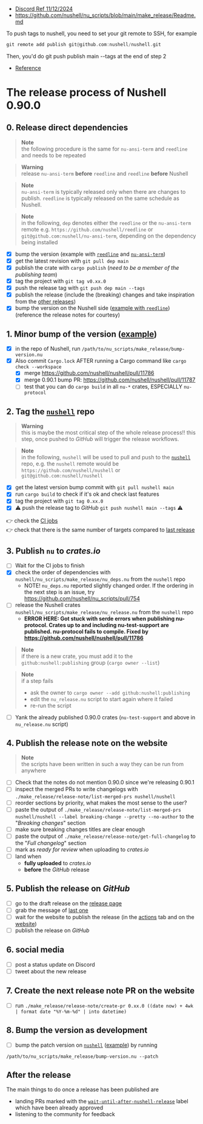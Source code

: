 
- [Discord Ref 11/12/2024](https://discord.com/channels/601130461678272522/683070703716925568/1305868667569049671)
- https://github.com/nushell/nu_scripts/blob/main/make_release/Readme.md

To push tags to nushell, you need to set your git remote to SSH, for example

```rust
git remote add publish git@github.com:nushell/nushell.git
```

Then, you'd do git push publish main --tags at the end of step 2

* [Reference](https://hackmd.io/LIKj-derSki6dmtVDwopFA?view)

# The release process of Nushell 0.90.0
## 0. Release direct dependencies
> **Note**  
> the following procedure is the same for `nu-ansi-term` and `reedline` and needs to be repeated

> **Warning**  
> release `nu-ansi-term` **before** `reedline` and `reedline` **before** Nushell

> **Note**  
> `nu-ansi-term` is typically released only when there are changes to publish.
> `reedline` is typically released on the same schedule as Nushell.

> **Note**  
> in the following, `dep` denotes either the `reedline` or the `nu-ansi-term` remote
> e.g. `https://github.com/nushell/reedline` or `git@github.com:nushell/nu-ansi-term`,
> depending on the dependency being installed

- [x] bump the version (example with [`reedline`][reedline bump example] and [`nu-ansi-term`][nu-ansi-term bump example])
- [x] get the latest revision with `git pull dep main`
- [x] publish the crate with `cargo publish` (*need to be a member of the publishing team*)
- [x] tag the project with `git tag v0.xx.0`
- [x] push the release tag with `git push dep main --tags`
- [x] publish the release (include the (breaking) changes and take inspiration from the [other releases](https://github.com/nushell/reedline/releases))
- [x] bump the version on the Nushell side ([example with `reedline`][reedline pin example]) (reference the release notes for courtesy)

## 1. Minor bump of the version ([example][nushell bump example])
- [x] in the repo of Nushell, run `/path/to/nu_scripts/make_release/bump-version.nu`
- [x] Also commit `Cargo.lock` AFTER running a Cargo command like `cargo check --workspace`
    - [x] merge https://github.com/nushell/nushell/pull/11786
    - [x] merge 0.90.1 bump PR: https://github.com/nushell/nushell/pull/11787
    - [ ] test that you can do `cargo build` in all `nu-*` crates, ESPECIALLY `nu-protocol`

## 2. Tag the [`nushell`] repo
> **Warning**  
> this is maybe the most critical step of the whole release process!!
> this step, once pushed to *GitHub* will trigger the release workflows.

> **Note**  
> in the following, `nushell` will be used to pull and push to the [`nushell`] repo,
> e.g. the `nushell` remote would be `https://github.com/nushell/nushell` or `git@github.com:nushell/nushell`

- [x] get the latest version bump commit with `git pull nushell main`
- [x] run `cargo build` to check if it's ok and check last features
- [x] tag the project with `git tag 0.xx.0`
- [x] :warning: push the release tag to *GitHub* `git push nushell main --tags` :warning:

:point_right: check the [CI jobs](https://github.com/nushell/nushell/actions)  
:point_right: check that there is the same number of targets compared to [last release](https://github.com/nushell/nushell/releases/latest)

## 3. Publish `nu` to *crates.io*
- [ ] Wait for the CI jobs to finish
- [x] check the order of dependencies with `nushell/nu_scripts/make_release/nu_deps.nu` from the `nushell` repo
    - NOTE! `nu_deps.nu` reported slightly changed order. If the ordering in the next step is an issue, try https://github.com/nushell/nu_scripts/pull/754
- [ ] release the Nushell crates `nushell/nu_scripts/make_release/nu_release.nu` from the `nushell` repo
    - **ERROR HERE: Got stuck with serde errors when publishing nu-protocol. Crates up to and including nu-test-support are published. nu-protocol fails to compile. Fixed by https://github.com/nushell/nushell/pull/11786**

> **Note**  
> if there is a new crate, you must add it to the `github:nushell:publishing` group (`cargo owner --list`)

> **Note**  
> if a step fails
> - ask the owner to `cargo owner --add github:nushell:publishing`
> - edit the `nu_release.nu` script to start again where it failed
> - re-run the script

- [ ] Yank the already published 0.90.0 crates (`nu-test-support` and above in `nu_release.nu` script)

## 4. Publish the release note on the website
> **Note**  
> the scripts have been written in such a way they can be run from anywhere

- [ ] Check that the notes do not mention 0.90.0 since we're releasing 0.90.1
- [ ] inspect the merged PRs to write changelogs with `./make_release/release-note/list-merged-prs nushell/nushell`
- [ ] reorder sections by priority, what makes the most sense to the user?
- [ ] paste the output of  `./make_release/release-note/list-merged-prs nushell/nushell --label breaking-change --pretty --no-author` to the "*Breaking changes*" section
- [ ] make sure breaking changes titles are clear enough
- [ ] paste the output of `./make_release/release-note/get-full-changelog` to the "*Full changelog*" section
- [ ] mark as *ready for review* when uploading to *crates.io*
- [ ] land when
    - **fully uploaded** to *crates.io*
    - **before** the *GitHub* release

## 5. Publish the release on *GitHub*
- [ ] go to the draft release on the [release page](https://github.com/nushell/nushell/releases)
- [ ] grab the message of [last one](https://github.com/nushell/nushell/releases/latest)
- [ ] wait for the website to publish the release (in the [actions](https://github.com/nushell/nushell.github.io/actions) tab and on the [website](https://www.nushell.sh/blog/))
- [ ] publish the release on *GitHub*

## 6. social media
- [ ] post a status update on Discord
- [ ] tweet about the new release

## 7. Create the next release note PR on the website
- [ ] run `./make_release/release-note/create-pr 0.xx.0 ((date now) + 4wk | format date "%Y-%m-%d" | into datetime)`

## 8. Bump the version as development
- [ ] bump the patch version on [`nushell`] ([example][nushell dev example]) by running
```nushell
/path/to/nu_scripts/make_release/bump-version.nu --patch
```

## After the release
The main things to do once a release has been published are
- landing PRs marked with the [`wait-until-after-nushell-release`](https://github.com/nushell/nushell/labels/wait-until-after-nushell-release) label which have been already approved
- listening to the community for feedback


[reedline bump example]: https://github.com/nushell/reedline/pull/596/files
[nu-ansi-term bump example]: https://github.com/nushell/nu-ansi-term/pull/45/files
[reedline pin example]: https://github.com/nushell/nushell/pull/9532
[nushell bump example]: https://github.com/nushell/nushell/pull/9530/files
[nushell dev example]: https://github.com/nushell/nushell/pull/9543

[`nushell`]: https://github.com/nushell/nushell
[`reedline`]: https://github.com/nushell/reedline
[`nu-ansi-term`]: https://github.com/nushell/nu-ansi-term
